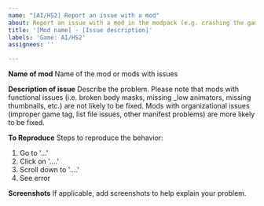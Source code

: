 ```yaml
---
name: "[AI/HS2] Report an issue with a mod"
about: Report an issue with a mod in the modpack (e.g. crashing the game, breaking other features)
title: '[Mod name] - [Issue description]'
labels: 'Game: AI/HS2'
assignees: ''

---
```


**Name of mod**
Name of the mod or mods with issues

**Description of issue**
Describe the problem. Please note that mods with functional issues (i.e. broken body masks, missing _low animators, missing thumbnails, etc.) are not likely to be fixed. Mods with organizational issues (improper game tag, list file issues, other manifest problems) are more likely to be fixed.

**To Reproduce**
Steps to reproduce the behavior:
1. Go to '...'
2. Click on '....'
3. Scroll down to '....'
4. See error

**Screenshots**
If applicable, add screenshots to help explain your problem.
